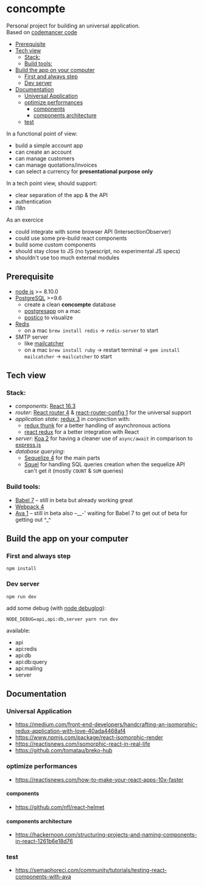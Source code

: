 # concompte

Personal project for building an universal application.  
Based on [codemancer code](https://crypt.codemancers.com/posts/2017-06-03-reactjs-server-side-rendering-with-router-v4-and-redux/)

<!-- START doctoc generated TOC please keep comment here to allow auto update -->
<!-- DON'T EDIT THIS SECTION, INSTEAD RE-RUN doctoc TO UPDATE -->


- [Prerequisite](#prerequisite)
- [Tech view](#tech-view)
  - [Stack:](#stack)
  - [Build tools:](#build-tools)
- [Build the app on your computer](#build-the-app-on-your-computer)
  - [First and always step](#first-and-always-step)
  - [Dev server](#dev-server)
- [Documentation](#documentation)
  - [Universal Application](#universal-application)
  - [optimize performances](#optimize-performances)
    - [components](#components)
    - [components architecture](#components-architecture)
  - [test](#test)

<!-- END doctoc generated TOC please keep comment here to allow auto update -->

In a functional point of view:

- build a simple account app
- can create an account
- can manage customers
- can manage quotations/invoices
- can select a currency for **presentational purpose only**

In a tech point view, should support:

- clear separation of the app & the API
- authentication
- i18n

As an exercice

- could integrate with some browser API (IntersectionObserver)
- could use some pre-build react components
- build some custom components
- should stay close to JS (no typescript, no experimental JS specs)
- shouldn't use too much external modules

## Prerequisite

- [node js](https://nodejs.org/en/) >= 8.10.0
- [PostgreSQL](https://www.postgresql.org/) >=9.6 
  - create a clean __concompte__ database
  - [postgresapp](http://postgresapp.com/) on a mac
  - [postico](https://eggerapps.at/postico/) to visualize
- [Redis](https://redis.io/) 
  - on a mac `brew install redis` → `redis-server` to start
- SMTP server
  - like [mailcatcher](https://mailcatcher.me/)
  - on a mac `brew install ruby` → restart terminal → `gem install mailcatcher` → `mailcatcher` to start

## Tech view

### Stack:

- *components*: [React 16.3](https://reactjs.org/)
- *router*: [React router 4](https://reacttraining.com/react-router/) & [react-router-config 1](https://www.npmjs.com/package/react-router-config) for the universal support
- *application state*: [redux 3](https://redux.js.org/) in conjonction with:
  - [redux thunk](https://www.npmjs.com/package/redux-thunk) for a better handling of asynchronous actions
  - [react redux](https://github.com/reactjs/react-redux) for a better integration with React
- *server*: [Koa 2](http://koajs.com/) for having a cleaner use of `async/await` in comparison to [express.js](https://expressjs.com/)
- *database querying*: 
  - [Sequelize 4](http://docs.sequelizejs.com/) for the main parts
  - [Squel](https://hiddentao.com/squel/) for handling SQL queries creation when the sequelize API can't get it (mostly `COUNT` & `SUM`  queries)

### Build tools:

- [Babel 7](http://babeljs.io/) – still in beta but already working great
- [Webpack 4](https://webpack.js.org/) 
- [Ava 1](https://github.com/avajs/ava) – still in beta also –__-' waiting for Babel 7 to get out of beta for getting out ^_^

## Build the app on your computer

### First and always step 

```
npm install
```

### Dev server

```
npm run dev
```

add some debug (with [node debuglog](https://nodejs.org/dist/latest-v8.x/docs/api/util.html#util_util_debuglog_section)): 

```
NODE_DEBUG=api,api:db,server yarn run dev
```

available:

- api
- api:redis
- api:db
- api:db:query
- api:mailing
- server

## Documentation

### Universal Application

- https://medium.com/front-end-developers/handcrafting-an-isomorphic-redux-application-with-love-40ada4468af4
- https://www.npmjs.com/package/react-isomorphic-render
- https://reactjsnews.com/isomorphic-react-in-real-life
- https://github.com/tomatau/breko-hub

### optimize performances

- https://reactjsnews.com/how-to-make-your-react-apps-10x-faster

#### components

- https://github.com/nfl/react-helmet

#### components architecture

- https://hackernoon.com/structuring-projects-and-naming-components-in-react-1261b6e18d76


### test

- https://semaphoreci.com/community/tutorials/testing-react-components-with-ava
